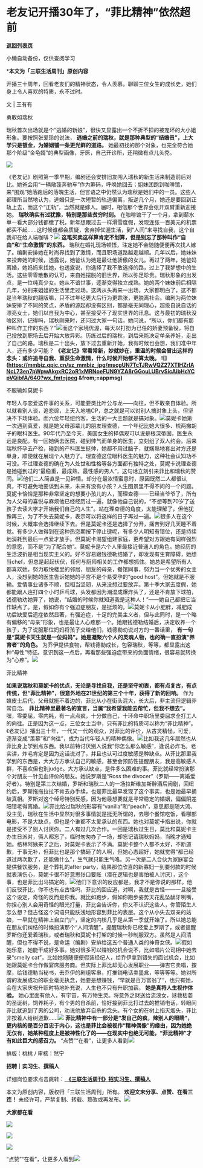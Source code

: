 # 老友记开播30年了，“菲比精神”依然超前

[**返回列表页**](/gzh/三联生活周刊)

小懒自动备份，仅供查阅学习

***本文为「三联生活周刊」原创内容**  
  
开播三十周年，回看老友们的精神状态，令人羡慕。聊聊三位女生的成长史，她们身上令人喜欢的特质，永不过时。  
  
文 | 王有有

勇敢如瑞秋

瑞秋首次出场就是个“逃婚的新娘”，很快又显露出一个不折不扣的被宠坏的大小姐形象。要按照张爱玲的说法，
**逃婚之前的瑞秋，就是那种典型的“结婚员”，上大学只是镀金，为婚姻铺一条更光鲜的道路。**
她最初找的那个对象，也完全符合她那个阶级“金龟婿”的典型画像，牙医，自己开诊所，还稍微有点儿头秃。

![](https://mmbiz.qpic.cn/mmbiz_png/c2Sib3Mp7pOMzf3pVTnLldic9JTiaKTcUtYibEUXxxSbDpnMEQ0tia04khGW5kdmcpOglHiczpprNB798DlPVialXOnvg/640?wx_fmt=png&from;=appmsg)

《老友记》剧照第一季早期，编剧还会安排旧友闯入瑞秋的新生活来制造前后对比。她爸会用“一辆敞篷奔驰车”作为筹码，呼唤她回去；姐妹团跑到咖啡馆，来“围观”她落跑后的落魄生活，但言语之中仍然认为瑞秋是她们中的一员。这些人都理所当然地认为，逃婚只是一次短暂的轨道偏离，叛逆几个月，她还是要回到正轨上去，而这个“正轨”，当然就是嫁人。届时，相信那个世界会张开双臂重新迎接她。
**瑞秋确实有过犹豫，特别是那些贫穷时刻。**
在咖啡馆干了一个月，拿到薪水单一看大部分钱都缴了税，新年想跟过去一样滑雪度假，发现连张一百美元的机票都买不起……这时候谁都会质疑，舍弃掉优渥生活，到“人间”来寻找自我，这个自我却在给人端咖啡？![](https://mmbiz.qpic.cn/sz_mmbiz_jpg/mscgUN7TcTJRwVQZ27XTIHZrlANcL73eJ61lG7AzQCpJFjX3XJDjcGxXXXFgWUZRuxmf9Sv7R4l6P6It2gGnPg/640?wx_fmt=jpeg&from;=appmsg)
**这笔买卖这样算肯定不划算，但是别忘了那种叫作“自由”和“生命激情”的东西。**
瑞秋在婚礼现场顿悟，注定她不会随随便便再次找人嫁了。编剧安排她在时尚界找到了激情，而且职场道路越走越顺。几年以后，她妹妹来投奔她的时候，透露说，她爸认为她是最让他骄傲的女儿。再过了两年，她爸妈离婚，她妈妈来找她，也透露说，你选择了我不敢选择的路，过上了我梦想中的生活。这些零零散散的认可，来自她摆脱的旧世界，所以弥足珍贵。瑞秋形象的出发点，是一位纯真少女。她从不谙世事，逐渐变得独立成熟。她的两个妹妹前后相隔几年，分别来姐姐的生活里走过场。这两从头再来一出场，大家都明白了，这不都是当年瑞秋的翻版嘛，只不过年纪更大后行为更乖张，更脱离社会。编剧为两位妹妹安排了不同的笑点，矛盾的源起却没有区别，都是毫无同理心，超级自说自话的漂亮女士，她们以自我为中心，甚至接受不了现实世界的讯息。这与最初的瑞秋没啥区别，记得吗，瑞秋刚来时，还问过大家一句话，她问说，“所以，你们都有那种叫作工作的东西？”![](https://mmbiz.qpic.cn/mmbiz_jpg/c2Sib3Mp7pOMzf3pVTnLldic9JTiaKTcUtYUhWvxj0QLfvIbJC8Mx15nmBzteg9jJxgHAdZGLQT3xvjPpvZA07pBQ/640?wx_fmt=jpeg&from;=appmsg)而这个家境优渥，每天以打扮为已任的娇妻预备役，将自己投放到职场去后开始大放异彩。历练过后的瑞秋，到后来能决定单亲养娃，走出了自己的路。瑞秋是二十出头，放下过去重新开始，我有时候也会想，我们准中年人，还有多少可能？
**《老友记》常看常新，妙就妙在，重温的时候会冒出这样的念头：或许追寻自我、重获生命激情，什么时候开始都不算太晚。**
**![](https://mmbiz.qpic.cn/sz_mmbiz_jpg/mscgUN7TcTJRwVQZ27XTIHZrlANcL73en7pWpwAkgxRC2oR1xMRNoeFUN9YZA8rGGouLUBrvSicAibHcYCpVQibfA/640?wx_fmt=jpeg
&from;=appmsg)**

不服输如莫妮卡

年轻人与恋爱这件事的关系，可能要类比叶公与龙——向往，但不敢亲自体验。所以就看别人谈，追恋综，上天入地嗑CP，总之就是可以对别人搞对象上头，但坚决不下场体验。而六位年轻纽约客，生活的一大主题就是搞对象。![](https://mmbiz.qpic.cn/sz_mmbiz_jpg/mscgUN7TcTJRwVQZ27XTIHZrlANcL73euGcl1SK7EcJIHxysJqUSNjib85n5qT71v0icaacgeibaj0DYWyptknYAw/640?wx_fmt=jpeg&from;=appmsg)莫妮卡她第一次遇到真爱，就是她父母那辈儿的朋友理查德，一个年纪比她大很多、梳两撇胡子的眼科医生。90年代乃至今天，美国女生的择偶观可以说是根深蒂固，医生永远是良配。有一回她俩去医院，碰到帅气而单身的医生，立刻组了双人约会。后来瑞秋怀孕去产检，碰到的产科医生挺帅，她都不用过脑子，就娴熟地套出对方还是单身，顺便就在展现个人魅力了。理查德这位眼科医生的魅力，这种社会认知功不可没。不过理查德的确在为人处世和性格等各方面都有独特之处，莫妮卡说理查德是她碰到过的“最稳重，最成熟，最性感的男人”，这句话立刻引来菲比和瑞秋的赞同。![](https://mmbiz.qpic.cn/mmbiz_jpg/c2Sib3Mp7pOMzf3pVTnLldic9JTiaKTcUtYdtTyjMrypUbIHCg9WlA1P33Es3iaGvkzVYtXUmCcrHPULxntNftfjTQ/640?wx_fmt=jpeg&from;=appmsg)他们二人简直是一见钟情。却分在最浓情蜜意时，原因既然二人都很认真，不可避免地要谈到未来，未来有没有小孩？人生图景里不得不问的一个问题。莫妮卡恰恰是那种非常坚定的想要小孩儿的人，而理查德——已经当爷爷了，所有为人父母的喜悦与麻烦他已经经历过一遍，就像他自己说的，“不想等到70岁了送孩子去读大学才开始我们自己的人生”。站在理查德的角度，太能理解了，但他犹豫再三，为了不失去莫妮卡，表示可以将这样的日子再过一遍。![](https://mmbiz.qpic.cn/sz_mmbiz_jpg/mscgUN7TcTJRwVQZ27XTIHZrlANcL73ey4NwQWDnSdlficmrCnngocQKr6Gbj3etuY0CR3zPDqFtTyc4wGViaOOw/640?wx_fmt=jpeg&from;=appmsg)很多人在这个时候，大概率会选择继续下去。但是莫妮卡还是选择了分开，痛苦到好几天睡不着觉。有多少人做得到在这种热恋期按下停止键呢，有多少人明知有错位，还是持续地消耗到最后一点爱才放手。但莫妮卡渴望组建家庭，更希望对方跟她有同样强烈的意愿，而不是“为了配合她”。莫妮卡是六个人里最接近普通人的角色，她经历的生活波折是相当现实主义的。好不容易跟钱德勒结婚了，却发现有生育障碍，她想当chef，但总是起起伏伏，任何与厨师相关的工作都想抓住。她总是希望所有人都喜欢她，努力取悦楼里的邻居，朋友的母亲，餐馆同事，努力当一个优秀的女主人，没想到她的医生告诉她她的子宫不是个易受孕的“good
host”。但她就是不服输。爱情事业诸多不顺，但相当坚韧，从来没想过要放弃。第十季大家去度假，她都能跟人连打四个小时乒乓球，头发都因为潮湿成爆炸头了，还是不肯放下球拍，钱德勒劝她算了，她说，“结婚的时候你就知道我是这种人！”——她自己都把它当作缺点了。是，假如你有个强迫症朋友，是挺烦的。![](https://mmbiz.qpic.cn/sz_mmbiz_jpg/mscgUN7TcTJRwVQZ27XTIHZrlANcL73extnficgI01Qgr3P9ibfjItwduxcC2uyXiaIsNOFehTZLPqibZy5dBpiaJxw/640?wx_fmt=jpeg&from;=appmsg)莫妮卡从小肥胖，减肥成功后缺爱后遗症依然显著，有强迫症，十足的完美主义者，但与此同时，是一个略有偏移的“母亲”形象，也是最让人心疼那一个。她跟钱德勒结婚后，决定收养一个孩子，为了说服那位妈妈将孩子交给他们，钱德勒劝说对方的一番话里，
**有一句是“莫妮卡天生就是一位妈妈”。她是凝聚六个人的灵魂人物，也的确一直扮演“养育者”的角色。**
为乔伊提供食物，帮钱德勒成长，包容瑞秋，等等，都显露出这种“母性”特征。意识到这一点后，再看那些强迫症带来的负面情绪，很容易就转换为“心疼”。![](https://mmbiz.qpic.cn/mmbiz_jpg/c2Sib3Mp7pOMzf3pVTnLldic9JTiaKTcUtY32fXx59iaCiaFvejnbzKic2yvNia8VSjicslrDnGSoSxjvgvKpxYPhVURjw/640?wx_fmt=jpeg&from;=appmsg)

菲比精神

 **如果说瑞秋和莫妮卡的优点，无论是寻找自我，还是坚守初衷，都有点复古，有点传统，但“菲比精神”，很意外地在21世纪的第三个十年，获得了新的回响。**
作为嬉皮士后代，父母就挺不着边的，菲比从小在街头混大，长大后，非主流但逻辑非常自洽。 **菲比精神里最著名的宣言，当属“我希望我能去帮忙，但我不想去”。**
嘿，零委屈，零内耗，有一点点疯，十分做自己，十环命中职场里委屈求全打工人的向往。正是因为这一点，三位女士当中，只有菲比的特质可以称为“菲比精神”。《老友记》播出三十年，一代又一代的观众，对菲比的评价，从古灵精怪，可爱，逐渐变成“羡慕”和“向往”，成为当代年轻人的精神偶像。![](https://mmbiz.qpic.cn/sz_mmbiz_jpg/mscgUN7TcTJRwVQZ27XTIHZrlANcL73eZqGzmSzdiaVEEV22cL6bswEOQnQpzvRJqNWE3bxdxUZ7095SNxsbOJQ/640?wx_fmt=jpeg&from;=appmsg)比如我这几年居然也从菲比身上学到点东西。我以前特讨厌别人说我“你怎么那么敏感”，逢说必炸毛。老实讲，炸毛肯定是因为这话说对了，并且也认可过度敏感是种缺点。从菲比那里我学到的东西是，大大方方承认自己的敏感，甚至会预防性提醒朋友，我是高敏感人群，不喜欢但也别judge。大方承认缺点，是件多么困难的事。菲比就经常扮演那个对朋友一针见血评价的朋友。她说罗斯是“Ross
the
divocer”（罗斯——离婚爱好者）。特别是第三次结婚，罗斯和瑞秋二人的一场拉斯维加斯醉酒后闹剧，回纽约后，罗斯拖拖拉拉不肯去办手续，也是菲比最早发现了这个事实，也是她最早捅破真相。罗斯对这个绰号特别反感，因为他最想要就是寻常稳定的婚姻，偏偏阴差阳错老得离婚。![](https://mmbiz.qpic.cn/sz_mmbiz_jpg/mscgUN7TcTJRwVQZ27XTIHZrlANcL73eMZowwDmux7YGJBZT6P5uJpOicdGyDvNfUnsRSJCsw4HCbbF1jHOA2iaA/640?wx_fmt=jpeg&from;=appmsg)菲比给过瑞秋的形容有“vanilla”和“peach”，意思都是随大流、没主见，瑞秋在生活中显然对很多事情就是挺无所谓的，去哪个餐馆吃饭，看哪部电影，不是大缺点，但也是个谁都不太爱承认的东西。她也对莫妮卡指出说，你就是接受不了别人讨厌你。二人有过几次合作。一回是瑞秋过生日，莫比和莫妮卡主办生日派对，俩人都忘了，临时匆匆办了一场，却忘记请瑞秋妈妈，当晚才通知她。格林阿姨来了之后，对莫妮卡表示了不满。莫妮卡整个人都不太好，不断道歉，于事无补，但菲比也是那个搞砸了的人啊，但她心态超好，她就觉得“都已经道过两次歉了，还能做什么”，生气就只能生气咯。另一次是二人合伙为家庭宴会提供餐饮服务，是个葬礼的after
party，结果那位欣喜的新寡妇一到要付款的时候就表演伤心，莫妮卡很不好意思张口要账（潜在逻辑也是害怕被人讨厌），这个事，也是菲比出马搞定的。![](https://mmbiz.qpic.cn/mmbiz_jpg/c2Sib3Mp7pOMzf3pVTnLldic9JTiaKTcUtYwUvHKPLVawxZxIUbOFfsvQPtHEU4oIzfmRibYSF4BulBKQZ7Byc2k3A/640?wx_fmt=jpeg&from;=appmsg)他们下意识的反应都是，我才不是你说的那样。他们反驳菲比，你不也有点古怪吗，菲比的回应道，对啊，我就是古怪——一旦接受这个设定，奇怪的反而是你我。就比如跑步，假如你跑步姿势天花乱坠龇牙咧嘴，你担心别人会用奇怪的眼光打量，菲比会告诉你，你又不认识这些人，你管陌生人怎么想？但古怪这个词语只能肤浅地形容到菲比的表层。这个从小失去双亲的姑娘，一早就在精神上自立门户，坚定的内核几乎是从第一季就开始了。所以她总能在朋友们纠结的时候扮演那个“人间清醒”，提醒瑞秋你已经爱上罗斯了，或者提醒罗斯你还爱着瑞秋，或者瑞秋和莫妮卡打架的时候一秒制服双方。虽然是人间清醒，但也不得不说，是命运（编剧）安排给这五个普通人类的神奇女侠。![](https://mmbiz.qpic.cn/sz_mmbiz_jpg/mscgUN7TcTJRwVQZ27XTIHZrlANcL73egFYaslToLN1lFcaCc9RzcEbYgQCtbQsmEOlaWTW2FbJqM6Kwh9vf0A/640?wx_fmt=jpeg&from;=appmsg)假如她乐意，她能干成好多事。她对很多可以赚钱的机会说不，比如唱片公司相中她去录“smelly
cat”，比如她随随便便假装经纪人，给乔伊拿到错失的面试机会，比如她跟莫妮卡合作做宴席服务商。但实际上菲比却无心发展职业——弹吉它卖唱，按摩，给钱德勒当秘书，去乔伊的剧组客串，打推销电话卖墨盒，等等等等。她对所谓的发展成功的职业毫无执念，她要是想赚钱，“早就是百万富翁了”，也只有她，会在大家庆祝升职时特地补充说，人生也不只有升职加薪。
**她是真将人生视作体验。**
她心里面有他人，有宇宙，有万物生灵。将意外之财送给流浪女，拯救枯萎的圣诞树，饲养耗子，有个男的自杀前，恰好接到菲比打过去的推销电话，转眼间菲比就追到了男的公司，劝说他放弃自杀的念头。有个女的在树上掐灭烟头，菲比非按着人给树道歉……![](https://mmbiz.qpic.cn/sz_mmbiz_jpg/mscgUN7TcTJRwVQZ27XTIHZrlANcL73ez0nLaG9q2dXlicCiatiaiaktiag1OOYtgzZ1VvJibdR15CvW7icTakY1Lvhjw/640?wx_fmt=jpeg&from;=appmsg)
**菲比精神中有一部分是“发自己的疯，辣别人的眼睛”，更内核的是百分百忠于内心，这也是菲比会被视作“精神偶像”的缘由，因为她绝无仅有，她某种程度上是被神性化了的——在现实中也绝无可能，“菲比精神”才有如此巨大的感召力。**
“点赞”“在看”，让更多人看到![](https://mmbiz.qpic.cn/mmbiz_gif/c2Sib3Mp7pON9hkSZwdTibRHNZSMPyiapUCHJwlyoZVBC3SfmPmF0VKjkm3NiaToQloHFJ6icyicqZnqgXp6pSQJt5gg/640?wx_fmt=gif&from;=appmsg&wxfrom;=5&wx;_lazy=1&tp;=wxpic)  
  
  
  
  
  

排版：桃桃 / 审核：然宁

  
 **招聘｜实习生、撰稿人**  

详细岗位要求点击跳转：[
**《三联生活周刊》招实习生、撰稿人**](http://mp.weixin.qq.com/s?__biz=MTc5MTU3NTYyMQ==&mid=2651136871&idx=3&sn=f1c0777fe9d31881e5dfca68ebc2937f&chksm=5907324d6e70bb5b3546dfe1c7b31b5fe05664bebbf36356ba9a1a352e0678444cad62875ad4&scene=21#wechat_redirect)

本文为原创内容，版权归「三联生活周刊」所有。 **欢迎文末分享、点赞、在看三连！**
未经许可，严禁复制、转载、篡改或再发布。![](https://mmbiz.qpic.cn/sz_mmbiz_png/Gg7Qtoh7Aic9ZTmAdCc80b4nD7xicgPt863QWU7oNswDx19XrjfTtSl8QwatY2EEZGuNd1WRRiapDZjcDhTnNYmBg/640?wx_fmt=other&wxfrom;=5&wx;_lazy=1&wx;_co=1&retryload;=1&tp;=webp)

 **大家都在看**

  
[![](https://mmbiz.qpic.cn/mmbiz_png/c2Sib3Mp7pOMia03OQtGPGFsDVbRic7IutmBek3tYa6Iib5gbCibasmYEib10kGE9n6SIJlqsFM5H2xwbNdNFpUZcZlQ/640?wx_fmt=png&from;=appmsg&wxfrom;=5&wx;_lazy=1&wx;_co=1&tp;=wxpic)](http://mp.weixin.qq.com/s?__biz=MTc5MTU3NTYyMQ==&mid=2651429756&idx=1&sn=7f3901ab0f3e68602297b1a1169269ad&chksm=590b8a566e7c034051774b1d2a38b79332e8724c17154487da5dac26a1c09a438f75e0f6f1fb&scene=21#wechat_redirect)  

![](https://mmbiz.qpic.cn/sz_mmbiz_png/Gg7Qtoh7Aic9ZTmAdCc80b4nD7xicgPt86k1kgpU51hWCHjV92ryhVW35PLCvLhxLw9XDhXjgeDyZhHSx5EbRcfg/640?wx_fmt=other&wxfrom;=5&wx;_lazy=1&wx;_co=1&retryload;=1&tp;=webp)

  
[![](https://mmbiz.qpic.cn/mmbiz_jpg/c2Sib3Mp7pONuwrdetOsWUZLdDE1J39mLibBBe0vPzCKS1topq8p9JgG9O86KDCNS3SZl7Paa1d80gvHIBg9C0cw/640?wx_fmt=jpeg&from;=appmsg&wxfrom;=5&wx;_lazy=1&wx;_co=1&tp;=wxpic)]()  
  
“点赞”“在看”，让更多人看到![](https://mmbiz.qpic.cn/mmbiz_gif/c2Sib3Mp7pON9hkSZwdTibRHNZSMPyiapUCHJwlyoZVBC3SfmPmF0VKjkm3NiaToQloHFJ6icyicqZnqgXp6pSQJt5gg/640?wx_fmt=gif&from;=appmsg&wxfrom;=5&wx;_lazy=1&tp;=wxpic)

